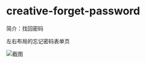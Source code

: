 # creative-forget-password

简介：找回密码

左右布局的忘记密码表单页

![截图](https://img.alicdn.com/tfs/TB1H8GauBjTBKNjSZFuXXb0HFXa-2602-1550.png)
